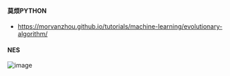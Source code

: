 
#### 莫烦PYTHON
- https://morvanzhou.github.io/tutorials/machine-learning/evolutionary-algorithm/

#### NES
![image](https://github.com/jfu790900173/summary/blob/master/evolution_strategy/NES.png)
